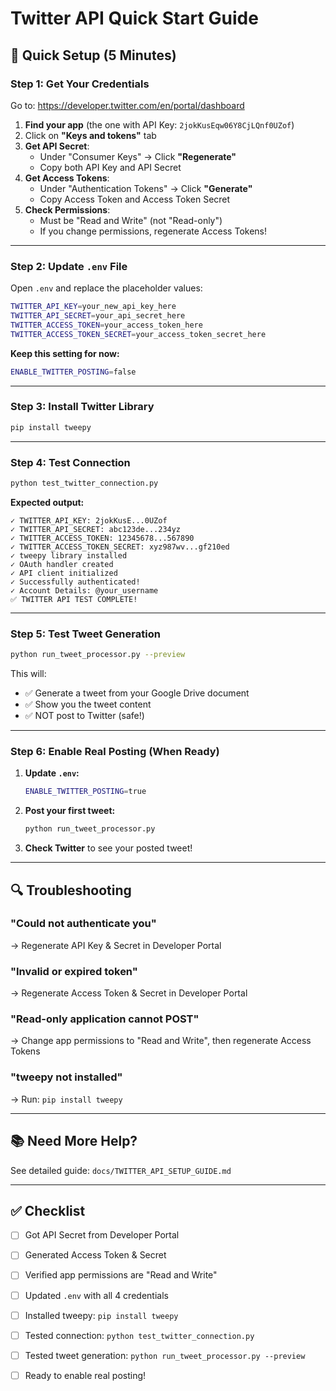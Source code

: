 # Twitter API Quick Start Guide

## 🚀 Quick Setup (5 Minutes)

### **Step 1: Get Your Credentials**

Go to: https://developer.twitter.com/en/portal/dashboard

1. **Find your app** (the one with API Key: `2jokKusEqw06Y8CjLQnf0UZof`)
2. Click on **"Keys and tokens"** tab
3. **Get API Secret**:
   - Under "Consumer Keys" → Click **"Regenerate"**
   - Copy both API Key and API Secret
4. **Get Access Tokens**:
   - Under "Authentication Tokens" → Click **"Generate"**
   - Copy Access Token and Access Token Secret
5. **Check Permissions**:
   - Must be "Read and Write" (not "Read-only")
   - If you change permissions, regenerate Access Tokens!

---

### **Step 2: Update `.env` File**

Open `.env` and replace the placeholder values:

```bash
TWITTER_API_KEY=your_new_api_key_here
TWITTER_API_SECRET=your_api_secret_here
TWITTER_ACCESS_TOKEN=your_access_token_here
TWITTER_ACCESS_TOKEN_SECRET=your_access_token_secret_here
```

**Keep this setting for now:**
```bash
ENABLE_TWITTER_POSTING=false
```

---

### **Step 3: Install Twitter Library**

```bash
pip install tweepy
```

---

### **Step 4: Test Connection**

```bash
python test_twitter_connection.py
```

**Expected output:**
```
✓ TWITTER_API_KEY: 2jokKusE...0UZof
✓ TWITTER_API_SECRET: abc123de...234yz
✓ TWITTER_ACCESS_TOKEN: 12345678...567890
✓ TWITTER_ACCESS_TOKEN_SECRET: xyz987wv...gf210ed
✓ tweepy library installed
✓ OAuth handler created
✓ API client initialized
✓ Successfully authenticated!
✓ Account Details: @your_username
✅ TWITTER API TEST COMPLETE!
```

---

### **Step 5: Test Tweet Generation**

```bash
python run_tweet_processor.py --preview
```

This will:
- ✅ Generate a tweet from your Google Drive document
- ✅ Show you the tweet content
- ✅ NOT post to Twitter (safe!)

---

### **Step 6: Enable Real Posting (When Ready)**

1. **Update `.env`:**
   ```bash
   ENABLE_TWITTER_POSTING=true
   ```

2. **Post your first tweet:**
   ```bash
   python run_tweet_processor.py
   ```

3. **Check Twitter** to see your posted tweet!

---

## 🔍 Troubleshooting

### **"Could not authenticate you"**
→ Regenerate API Key & Secret in Developer Portal

### **"Invalid or expired token"**
→ Regenerate Access Token & Secret in Developer Portal

### **"Read-only application cannot POST"**
→ Change app permissions to "Read and Write", then regenerate Access Tokens

### **"tweepy not installed"**
→ Run: `pip install tweepy`

---

## 📚 Need More Help?

See detailed guide: `docs/TWITTER_API_SETUP_GUIDE.md`

---

## ✅ Checklist

- [ ] Got API Secret from Developer Portal
- [ ] Generated Access Token & Secret
- [ ] Verified app permissions are "Read and Write"
- [ ] Updated `.env` with all 4 credentials
- [ ] Installed tweepy: `pip install tweepy`
- [ ] Tested connection: `python test_twitter_connection.py`
- [ ] Tested tweet generation: `python run_tweet_processor.py --preview`
- [ ] Ready to enable real posting!

